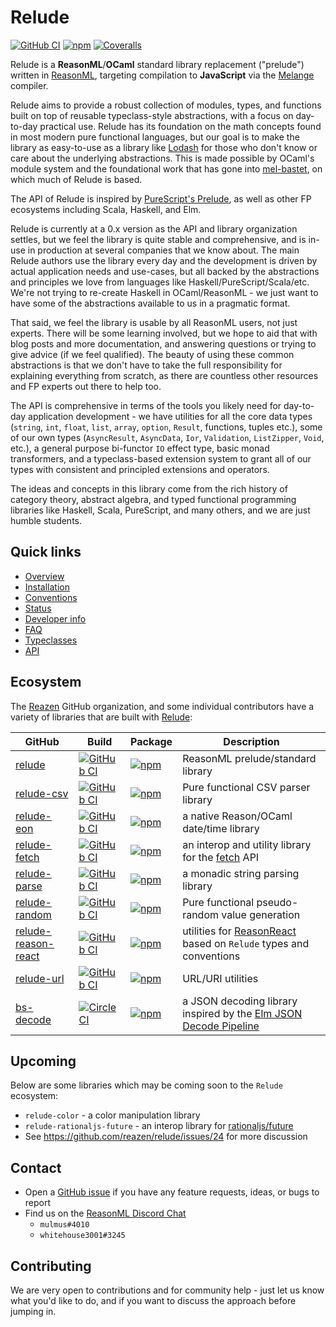 # Relude

[![GitHub CI](https://img.shields.io/github/workflow/status/reazen/relude/CI/main)](https://github.com/reazen/relude/actions)
[![npm](https://img.shields.io/npm/v/relude.svg)](https://www.npmjs.com/package/relude)
[![Coveralls](https://img.shields.io/coveralls/github/reazen/relude.svg)](https://coveralls.io/github/reazen/relude)

Relude is a **ReasonML**/**OCaml** standard library
replacement ("prelude") written in [ReasonML](https://reasonml.github.io/),
targeting compilation to **JavaScript** via the
[Melange](https://github.com/melange-re/melange) compiler.

Relude aims to provide a robust collection of modules, types, and functions
built on top of reusable typeclass-style abstractions, with a focus on
day-to-day practical use. Relude has its foundation on the math concepts
found in most modern pure functional languages, but our goal is to make the
library as easy-to-use as a library like [Lodash](https://lodash.com/docs)
for those who don't know or care about the underlying abstractions. This is
made possible by OCaml's module system and the foundational work that has
gone into [mel-bastet](https://github.com/johnhaley81/mel-bastet), on
which much of Relude is based.

The API of Relude is inspired by [PureScript's Prelude](https://pursuit.purescript.org/packages/purescript-prelude), as well as other FP ecosystems including Scala, Haskell, and Elm.

Relude is currently at a 0.x version as the API and library organization
settles, but we feel the library is quite stable and comprehensive, and is
in-use in production at several companies that we know about. The main Relude
authors use the library every day and the development is driven by actual
application needs and use-cases, but all backed by the abstractions and
principles we love from languages like Haskell/PureScript/Scala/etc. We're
not trying to re-create Haskell in OCaml/ReasonML - we just want to have some
of the abstractions available to us in a pragmatic format.

That said, we feel the library is usable by all ReasonML users, not just
experts. There will be some learning involved, but we hope to aid that with
blog posts and more documentation, and answering questions or trying to give
advice (if we feel qualified). The beauty of using these common abstractions
is that we don't have to take the full responsibility for explaining
everything from scratch, as there are countless other resources and FP
experts out there to help too.

The API is comprehensive in terms of the tools you likely need for day-to-day
application development - we have utilities for all the core data types
(`string`, `int`, `float`, `list`, `array`, `option`, `Result`, functions,
tuples etc.), some of our own types (`AsyncResult`, `AsyncData`, `Ior`,
`Validation`, `ListZipper`, `Void`, etc.), a general purpose bi-functor `IO`
effect type, basic monad transformers, and a typeclass-based extension system
to grant all of our types with consistent and principled extensions and
operators.

The ideas and concepts in this library come from the rich history of category
theory, abstract algebra, and typed functional programming libraries like
Haskell, Scala, PureScript, and many others, and we are just humble students.

## Quick links

- [Overview](Overview.md)
- [Installation](Installation.md)
- [Conventions](Conventions.md)
- [Status](Status.md)
- [Developer info](Developers.md)
- [FAQ](FAQ.md)
- [Typeclasses](typeclasses/Introduction.md)
- [API](api/Introduction.md)

## Ecosystem

The [Reazen](https://github.com/reazen) GitHub organization, and some individual contributors have a variety of libraries that are built with [Relude](https://github.com/reazen/relude):

|GitHub|Build|Package|Description|
|-------|-----|-------|-----------|
|[relude](https://github.com/reazen/relude)|[![GitHub CI](https://img.shields.io/github/workflow/status/reazen/relude/CI/main)](https://github.com/reazen/relude/actions)|[![npm](https://img.shields.io/npm/v/relude.svg)](https://www.npmjs.com/package/relude)|ReasonML prelude/standard library|
|[relude-csv](https://github.com/reazen/relude-csv)|[![GitHub CI](https://img.shields.io/github/workflow/status/reazen/relude-csv/CI/master)](https://github.com/reazen/relude-csv/actions)|[![npm](https://img.shields.io/npm/v/relude-csv.svg)](https://www.npmjs.com/package/relude-csv)|Pure functional CSV parser library|
|[relude-eon](https://github.com/reazen/relude-eon)|[![GitHub CI](https://img.shields.io/github/workflow/status/reazen/relude-eon/CI/master)](https://github.com/reazen/relude-eon/actions)|[![npm](https://img.shields.io/npm/v/relude-eon.svg)](https://www.npmjs.com/package/relude-eon)|a native Reason/OCaml date/time library|
|[relude-fetch](https://github.com/reazen/relude-fetch)|[![GitHub CI](https://img.shields.io/github/workflow/status/reazen/relude-fetch/CI/master)](https://github.com/reazen/relude-fetch/actions)|[![npm](https://img.shields.io/npm/v/relude-fetch.svg)](https://www.npmjs.com/package/relude-fetch)|an interop and utility library for the [fetch](https://developer.mozilla.org/en-US/docs/Web/API/Fetch_API) API|
|[relude-parse](https://github.com/reazen/relude-parse)|[![GitHub CI](https://img.shields.io/github/workflow/status/reazen/relude-parse/CI/master)](https://github.com/reazen/relude-parse/actions)|[![npm](https://img.shields.io/npm/v/relude-parse.svg)](https://www.npmjs.com/package/relude-parse)|a monadic string parsing library|
|[relude-random](https://github.com/reazen/relude-random)|[![GitHub CI](https://img.shields.io/github/workflow/status/reazen/relude-random/CI/master)](https://github.com/reazen/relude-random/actions)|[![npm](https://img.shields.io/npm/v/relude-random.svg)](https://www.npmjs.com/package/relude-random)|Pure functional pseudo-random value generation|
|[relude-reason-react](https://github.com/reazen/relude-reason-react)|[![GitHub CI](https://img.shields.io/github/workflow/status/reazen/relude-reason-react/CI/master)](https://github.com/reazen/relude-reason-react/actions)|[![npm](https://img.shields.io/npm/v/relude-reason-react.svg)](https://www.npmjs.com/package/relude-reason-react)|utilities for [ReasonReact](https://reasonml.github.io/reason-react) based on `Relude` types and conventions|
|[relude-url](https://github.com/reazen/relude-url)|[![GitHub CI](https://img.shields.io/github/workflow/status/reazen/relude-url/CI/master)](https://github.com/reazen/relude-url/actions)|[![npm](https://img.shields.io/npm/v/relude-url.svg)](https://www.npmjs.com/package/relude-url)|URL/URI utilities|
|[bs-decode](https://github.com/mlms13/bs-decode)|[![CircleCI](https://img.shields.io/circleci/project/github/mlms13/bs-decode/master.svg)](https://circleci.com/gh/mlms13/bs-decode)|[![npm](https://img.shields.io/npm/v/bs-decode.svg)](https://www.npmjs.com/package/bs-decode)|a JSON decoding library inspired by the [Elm JSON Decode Pipeline](https://package.elm-lang.org/packages/NoRedInk/elm-decode-pipeline/latest/)|

## Upcoming

Below are some libraries which may be coming soon to the `Relude` ecosystem:

- `relude-color` - a color manipulation library
- `relude-rationaljs-future` - an interop library for [rationaljs/future](https://github.com/RationalJS/future)
- See https://github.com/reazen/relude/issues/24 for more discussion

## Contact

- Open a [GitHub issue](https://github.com/reazen/relude/issues) if you have any feature requests, ideas, or bugs to report
- Find us on the [ReasonML Discord Chat](https://discordapp.com/channels/235176658175262720/235176658175262720)
    - `mulmus#4010`
    - `whitehouse3001#3245`

## Contributing

We are very open to contributions and for community help - just let us know
what you'd like to do, and if you want to discuss the approach before jumping
in.
